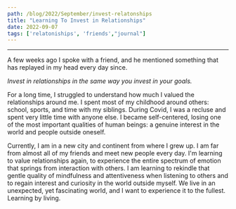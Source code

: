 ```yaml
---
path: /blog/2022/September/invest-relatonships
title: "Learning To Invest in Relationships"
date: 2022-09-07
tags: ['relatoniships', 'friends',"journal"]
---
```

---

A few weeks ago I spoke with a friend, and he mentioned something that has replayed in my head every day since.

*Invest in relationships in the same way you invest in your goals.*


For a long time, I struggled to understand how much I valued the relationships around me. I spent most of my childhood around others: school, sports, and time with my siblings. During Covid, I was a recluse and spent very little time with anyone else. I became self-centered, losing one of the most important qualities of human beings: a genuine interest in the world and people outside oneself.

Currently, I am in a new city and continent from where I grew up. I am far from almost all of my friends and meet new people every day. I'm learning to value relationships again, to experience the entire spectrum of emotion that springs from interaction with others.  I am learning to rekindle that gentle quality of mindfulness and attentiveness when listening to others and to regain interest and curiosity in the world outside myself. We live in an unexpected, yet fascinating world, and I want to experience it to the fullest. Learning by living. 